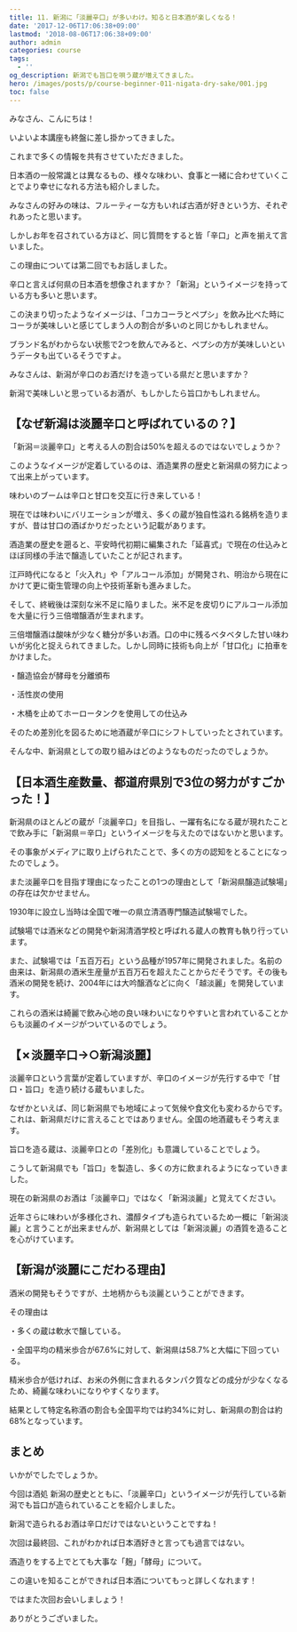 ```yaml
---
title: 11. 新潟に「淡麗辛口」が多いわけ。知ると日本酒が楽しくなる！
date: '2017-12-06T17:06:38+09:00'
lastmod: '2018-08-06T17:06:38+09:00'
author: admin
categories: course
tags:
  - ''
og_description: 新潟でも旨口を唄う蔵が増えてきました。
hero: /images/posts/p/course-beginner-011-nigata-dry-sake/001.jpg
toc: false
---
```

みなさん、こんにちは！



いよいよ本講座も終盤に差し掛かってきました。



これまで多くの情報を共有させていただきました。

日本酒の一般常識とは異なるもの、様々な味わい、食事と一緒に合わせていくことでより幸せになれる方法も紹介しました。



みなさんの好みの味は、フルーティーな方もいれば古酒が好きという方、それぞれあったと思います。



しかしお年を召されている方ほど、同じ質問をすると皆「辛口」と声を揃えて言いました。

この理由については第二回でもお話しました。



辛口と言えば何県の日本酒を想像されますか？「新潟」というイメージを持っている方も多いと思います。



この決まり切ったようなイメージは、「コカコーラとペプシ」を飲み比べた時にコーラが美味しいと感じてしまう人の割合が多いのと同じかもしれません。



ブランド名がわからない状態で2つを飲んでみると、ペプシの方が美味しいというデータも出ているそうですよ。



みなさんは、新潟が辛口のお酒だけを造っている県だと思いますか？

新潟で美味しいと思っているお酒が、もしかしたら旨口かもしれません。





## **【なぜ新潟は淡麗辛口と呼ばれているの？】**



「新潟＝淡麗辛口」と考える人の割合は50%を超えるのではないでしょうか？



このようなイメージが定着しているのは、酒造業界の歴史と新潟県の努力によって出来上がっています。







味わいのブームは辛口と甘口を交互に行き来している！



現在では味わいにバリエーションが増え、多くの蔵が独自性溢れる銘柄を造りますが、昔は甘口の酒ばかりだったという記載があります。



酒造業の歴史を遡ると、平安時代初期に編集された「延喜式」で現在の仕込みとほぼ同様の手法で醸造していたことが記されます。

江戸時代になると「火入れ」や「アルコール添加」が開発され、明治から現在にかけて更に衛生管理の向上や技術革新も進みました。



そして、終戦後は深刻な米不足に陥りました。米不足を皮切りにアルコール添加を大量に行う三倍増醸酒が生まれます。



三倍増醸酒は酸味が少なく糖分が多いお酒。口の中に残るベタベタした甘い味わいが劣化と捉えられてきました。しかし同時に技術も向上が「甘口化」に拍車をかけました。

・醸造協会が酵母を分離頒布

・活性炭の使用

・木桶を止めてホーロータンクを使用しての仕込み



そのため差別化を図るために地酒蔵が辛口にシフトしていったとされています。

そんな中、新潟県としての取り組みはどのようなものだったのでしょうか。





## 【日本酒生産数量、都道府県別で3位の努力がすごかった！】

新潟県のほとんどの蔵が「淡麗辛口」を目指し、一躍有名になる蔵が現れたことで飲み手に「新潟県＝辛口」というイメージを与えたのではないかと思います。



その事象がメディアに取り上げられたことで、多くの方の認知をとることになったのでしょう。



また淡麗辛口を目指す理由になったことの1つの理由として「新潟県醸造試験場」の存在は欠かせません。

1930年に設立し当時は全国で唯一の県立清酒専門醸造試験場でした。



試験場では酒米などの開発や新潟清酒学校と呼ばれる蔵人の教育も執り行っています。



 また、試験場では「五百万石」という品種が1957年に開発されました。名前の由来は、新潟県の酒米生産量が五百万石を超えたことからだそうです。その後も酒米の開発を続け、2004年には大吟醸酒などに向く「越淡麗」を開発しています。



これらの酒米は綺麗で飲み心地の良い味わいになりやすいと言われていることからも淡麗のイメージがついているのでしょう。





## 【✗淡麗辛口→○新潟淡麗】



淡麗辛口という言葉が定着していますが、辛口のイメージが先行する中で「甘口・旨口」を造り続ける蔵もいました。



なぜかといえば、同じ新潟県でも地域によって気候や食文化も変わるからです。これは、新潟県だけに言えることではありません。全国の地酒蔵もそう考えます。



旨口を造る蔵は、淡麗辛口との「差別化」も意識していることでしょう。

こうして新潟県でも「旨口」を製造し、多くの方に飲まれるようになっていきました。



現在の新潟県のお酒は「淡麗辛口」ではなく「新潟淡麗」と覚えてください。

近年さらに味わいが多様化され、濃醇タイプも造られているため一概に「新潟淡麗」と言うことが出来ませんが、新潟県としては「新潟淡麗」の酒質を造ることを心がけています。







## 【新潟が淡麗にこだわる理由】

酒米の開発もそうですが、土地柄からも淡麗ということができます。



その理由は

・多くの蔵は軟水で醸している。

・全国平均の精米歩合が67.6%に対して、新潟県は58.7%と大幅に下回っている。



精米歩合が低ければ、お米の外側に含まれるタンパク質などの成分が少なくなるため、綺麗な味わいになりやすくなります。

結果として特定名称酒の割合も全国平均では約34%に対し、新潟県の割合は約68%となっています。







## まとめ



いかがでしたでしょうか。



今回は酒処 新潟の歴史とともに、「淡麗辛口」というイメージが先行している新潟でも旨口が造られていることを紹介しました。



新潟で造られるお酒は辛口だけではないということですね！



次回は最終回、これがわかれば日本酒好きと言っても過言ではない。

酒造りをする上でとても大事な「麹」「酵母」について。



この違いを知ることができれば日本酒についてもっと詳しくなれます！



ではまた次回お会いしましょう！

ありがとうございました。
